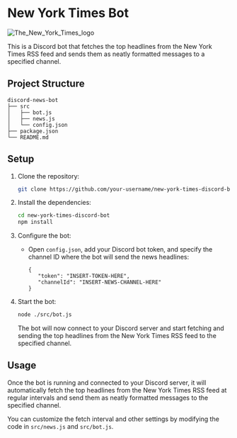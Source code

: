 # New York Times Bot
![The_New_York_Times_logo](https://github.com/szeremeta1/new-york-times-discord-bot/assets/66704967/310d7f89-5353-4a82-9cb2-2506012762cd)

This is a Discord bot that fetches the top headlines from the New York Times RSS feed and sends them as neatly formatted messages to a specified channel.

## Project Structure

```
discord-news-bot
├── src
│   ├── bot.js
│   ├── news.js
│   └── config.json
├── package.json
└── README.md
```

## Setup

1. Clone the repository:

   ```bash
   git clone https://github.com/your-username/new-york-times-discord-bot.git
   ```

2. Install the dependencies:

   ```bash
   cd new-york-times-discord-bot
   npm install
   ```

3. Configure the bot:

   - Open `config.json`, add your Discord bot token, and specify the channel ID where the bot will send the news headlines:

     ```
     {
        "token": "INSERT-TOKEN-HERE",
        "channelId": "INSERT-NEWS-CHANNEL-HERE"
     }
     ```

3. Start the bot:

   ```bash
   node ./src/bot.js
   ```

   The bot will now connect to your Discord server and start fetching and sending the top headlines from the New York Times RSS feed to the specified channel.

## Usage

Once the bot is running and connected to your Discord server, it will automatically fetch the top headlines from the New York Times RSS feed at regular intervals and send them as neatly formatted messages to the specified channel.

You can customize the fetch interval and other settings by modifying the code in `src/news.js` and `src/bot.js`.
